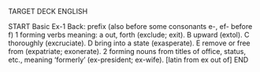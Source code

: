 TARGET DECK
ENGLISH

START
Basic
Ex-1
Back: prefix (also before some consonants e-, ef- before f) 1 forming verbs meaning: a out, forth (exclude; exit). B upward (extol). C thoroughly (excruciate). D bring into a state (exasperate). E remove or free from (expatriate; exonerate). 2 forming nouns from titles of office, status, etc., meaning ‘formerly’ (ex-president; ex-wife). [latin from ex out of]
END
